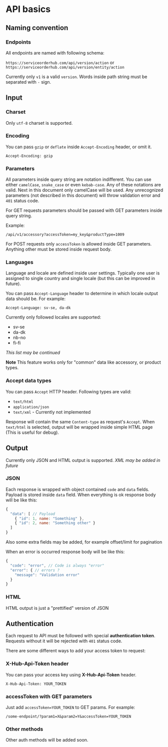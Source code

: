 # API basics

## Naming convention

### Endpoints

All endpoints are named with following schema:

`https://serviceorderhub.com/api/version/action` or `https://serviceorderhub.com/api/version/entity/action`

Currently only `v1` is a valid `version`. Words inside path string must be separated with `-` sign.

## Input

### Charset

Only `utf-8` charset is supported.

### Encoding

You can pass `gzip` or `deflate` inside `Accept-Encoding` header, or omit it.

`
Accept-Encoding: gzip
`

### Parameters

All parameters inside query string are notation indifferent. You can use either `camelCase`, `snake_case` or even `kebab-case`. Any of these notations are valid. Next in this document only camelCase will be used. Any unrecognized parameters (not described in this document) will throw validation error and `401` status code.

For GET requests parameters should be passed with GET parameters inside query string.

Example:

`
/api/v1/accessory?accessToken=my_key&productType=1009
`

For POST requests only `accessToken` is allowed inside GET parameters. Anything other must be stored inside request body.

### Languages

Language and locale are defined inside user settings. Typically one user is assigned to single country and single locale (but this can be improved in future).

You can pass `Accept-Language` header to determine in which locale output data should be. For example:

`Accept-Language: sv-se, da-dk`

Currently only followed locales are supported:

* sv-se
* da-dk
* nb-no
* fi-fi

*This list may be continued*

**Note** This feature works only for "common" data like accessory, or product types.

### Accept data types

You can pass `Accept` HTTP header. Following types are valid:

* `text/html`
* `application/json`
* `text/xml` - Currently not implemented

Response will contain the same `Content-type` as request's `Accept`. When `text/html` is selected, output will be wrapped inside simple HTML page (This is useful for debug).

## Output

Currently only JSON and HTML output is supported. *XML may be added in future*

### JSON

Each response is wrapped with object contained `code` and `data` fields. Payload is stored inside `data` field.
When everything is ok response body will be like this:

```js
{
  "data": [ // Payload
    { "id": 1, name: "Something" },
    { "id": 2, name: "Something other" }
  ]
}
```
Also some extra fields may be added, for example offset/limit for pagination


When an error is occurred response body will be like this:

```js
{
  "code": "error", // Code is always "error"
  "error": { // errors ?
    "message": "Validation error"
  }
}
```

### HTML

HTML output is just a "prettified" version of JSON

## Authentication

Each request to API must be followed with special **authentication token**. Requests without it will be rejected with `401` status code.

There are some different ways to add your access token to request:

### X-Hub-Api-Token header

You can pass your access key using **X-Hub-Api-Token** header.

`
X-Hub-Api-Token: YOUR_TOKEN
`

### accessToken with GET parameters

Just add `accessToken=YOUR_TOKEN` to GET params. For example:

`
/some-endpoint/?param1=X&param2=Y&accessToken=YOUR_TOKEN
`

### Other methods

Other auth methods will be added soon.
